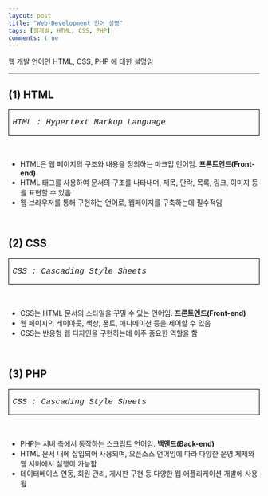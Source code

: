 ```yaml
---
layout: post
title: "Web-Development 언어 설명"
tags: [웹개발, HTML, CSS, PHP]
comments: true
---
```


웹 개발 언어인 HTML, CSS, PHP 에 대한 설명임

---
## (1) HTML
<table border="1" cellpadding="0" cellspacing="0" class="MsoTableGrid" style="border-collapse: collapse; border: none; mso-border-alt: solid windowtext .5pt; mso-padding-alt: 0cm 5.4pt 0cm 5.4pt; mso-yfti-tbllook: 1184;">
 <tbody><tr>
  <td style="border: 1pt solid windowtext; mso-border-alt: solid windowtext .5pt; padding: 0cm 5.4pt; width: 461.2pt;" valign="top" width="615">
  <p align="left" class="MsoNoSpacing"><i><span lang="EN-US"><span style="font-family: courier;">
        HTML : Hypertext Markup Language<o:p></o:p></span></span></i></p>
  </td>
 </tr>
</tbody></table><br>

* HTML은 웹 페이지의 구조와 내용을 정의하는 마크업 언어임. **프론트엔드(Front-end)**
* HTML 태그를 사용하여 문서의 구조를 나타내며, 제목, 단락, 목록, 링크, 이미지 등을 표현할 수 있음
* 웹 브라우저를 통해 구현하는 언어로, 웹페이지를 구축하는데 필수적임
<br>

## (2) CSS
<table border="1" cellpadding="0" cellspacing="0" class="MsoTableGrid" style="border-collapse: collapse; border: none; mso-border-alt: solid windowtext .5pt; mso-padding-alt: 0cm 5.4pt 0cm 5.4pt; mso-yfti-tbllook: 1184;">
 <tbody><tr>
  <td style="border: 1pt solid windowtext; mso-border-alt: solid windowtext .5pt; padding: 0cm 5.4pt; width: 461.2pt;" valign="top" width="615">
  <p align="left" class="MsoNoSpacing"><i><span lang="EN-US"><span style="font-family: courier;">
        CSS : Cascading Style Sheets<o:p></o:p></span></span></i></p>
  </td>
 </tr>
</tbody></table><br>

* CSS는 HTML 문서의 스타일을 꾸밀 수 있는 언어임. **프론트엔드(Front-end)**
* 웹 페이지의 레이아웃, 색상, 폰트, 애니메이션 등을 제어할 수 있음
* CSS는 반응형 웹 디자인을 구현하는데 아주 중요한 역할을 함
<br>

## (3) PHP
<table border="1" cellpadding="0" cellspacing="0" class="MsoTableGrid" style="border-collapse: collapse; border: none; mso-border-alt: solid windowtext .5pt; mso-padding-alt: 0cm 5.4pt 0cm 5.4pt; mso-yfti-tbllook: 1184;">
 <tbody><tr>
  <td style="border: 1pt solid windowtext; mso-border-alt: solid windowtext .5pt; padding: 0cm 5.4pt; width: 461.2pt;" valign="top" width="615">
  <p align="left" class="MsoNoSpacing"><i><span lang="EN-US"><span style="font-family: courier;">
        CSS : Cascading Style Sheets<o:p></o:p></span></span></i></p>
  </td>
 </tr>
</tbody></table><br>

* PHP는 서버 측에서 동작하는 스크립트 언어임. **백엔드(Back-end)**
* HTML 문서 내에 삽입되어 사용되며, 오픈소스 언어임에 따라 다양한 운영 체제와 웹 서버에서 실행이 가능함
* 데이터베이스 연동, 회원 관리, 게시판 구현 등 다양한 웹 애플리케이션 개발에 사용됨
